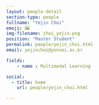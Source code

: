 ```yaml
---
layout: people-detail
section-type: people
fullname: "Yejin Choi"
emoji: 🖼️
img-filename: choi_yejin.png
position: "Master Student"
permalink: people/yejin_choi.html
email: yejinchoi@yonsei.ac.kr

fields:
    - name : Multimodal Learning

social:
  - title: home
    url: people/yejin_choi.html

---
```

